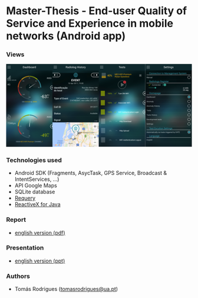 # Master-Thesis - End-user Quality of Service and Experience in mobile networks (Android app)

### Views

![alt tag](https://github.com/toomyy94/Master-Thesis/blob/master/Presentation/views.png)

### Technologies used

* Android SDK (Fragments, AsycTask, GPS Service, Broadcast & IntentServices, ...) 
* API Google Maps
* SQLite database 
* [Requery](https://github.com/requery/requery)
* [ReactiveX for Java](https://github.com/ReactiveX/RxAndroid)

### Report
* [english version (pdf)](https://github.com/toomyy94/Master-Thesis/blob/master/End-user%20quality%20of%20service%20and%20experience%20in%20mobile%20networks.pdf)

### Presentation
* [english version (ppt)](https://github.com/toomyy94/Master-Thesis/blob/master/Presentation/Apresenta%C3%A7%C3%A3o%20-%20Disserta%C3%A7%C3%A3o.pptx)

### Authors

* Tomás Rodrigues (tomasrodrigues@ua.pt)
